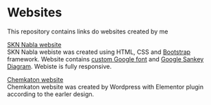 # Websites
This repository contains links do websites created by me

[SKN Nabla website](http://www.nabla.agh.edu.pl)<br />
SKN Nabla webiste was created using HTML, CSS and [Bootstrap](https://getbootstrap.com/) framework. Website contains [custom Google font](https://fonts.google.com/specimen/VT323) 
and [Google Sankey Diagram](https://developers.google.com/chart/interactive/docs/gallery/sankey). Webiste is fully responsive. 

[Chemkaton website](https://chemkaton.agh.edu.pl)<br />
Chemkaton website was created by Wordpress with Elementor plugin according to the earler design.
